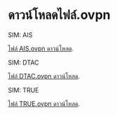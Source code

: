 # ดาวน์โหลดไฟล์.ovpn


  <head>
  </head>
  <body>
    <footer>
      <p>SIM: AIS</p>
      <p><a href="https://github.com/ADTCOM/ADTCOM.githup.io/raw/main/AIS.ovpn.zip">ไฟล์ AIS.ovpn ดาวน์โหลด</a>.</p>
    </footer>
  </body>


<head>
  </head>
  <body>
    <footer>
      <p>SIM: DTAC</p>
      <p><a href="https://github.com/ADTCOM/ADTCOM.githup.io/raw/main/DTAC.ovpn.zip">ไฟล์ DTAC.ovpn ดาวน์โหลด</a>.</p>
    </footer>
  </body>


<head>
  </head>
  <body>
    <footer>
      <p>SIM: TRUE</p>
      <p><a href="https://github.com/ADTCOM/ADTCOM.githup.io/raw/main/TRUE.ovpn.zip">ไฟล์ TRUE.ovpn ดาวน์โหลด</a>.</p>
    </footer>
  </body>


